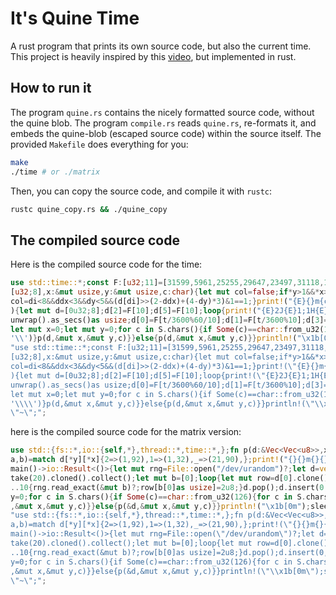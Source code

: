 # It's Quine Time

A rust program that prints its own source code, but also the current time. This project is heavily inspired by this [video](https://www.youtube.com/watch?v=plFwBqBYpcY), but implemented in rust.

## How to run it

The program `quine.rs` contains the nicely formatted source code, without the quine blob. The program `compile.rs` reads `quine.rs`, re-formats it, and embeds the quine-blob (escaped source code) within the source itself. The provided `Makefile` does everything for you:

```sh
make
./time # or ./matrix
```

Then, you can copy the source code, and compile it with `rustc`:

```sh
rustc quine_copy.rs && ./quine_copy
```

## The compiled source code

Here is the compiled source code for the time:

```rust
use std::time::*;const F:[u32;11]=[31599,5961,25255,29647,23497,31118,14831,29332,31727,31694,1040,];const E:&str="\x1b[";fn p(d:
[u32;8],x:&mut usize,y:&mut usize,c:char){let mut col=false;if*y>1&&*x>1{let dx=(*x-2)/4;let dy=(*y-2)/2;let di=dx/4;let ddx=dx%4;
col=di<8&&ddx<3&&dy<5&&(d[di]>>(2-ddx)+(4-dy)*3)&1==1;}print!("{E}{}m{c}",if col{47}else{49});*x+=1;if c=='\n'{*x=0;*y+=1;}}fn main(
){let mut d=[0u32;8];d[2]=F[10];d[5]=F[10];loop{print!("{E}2J{E}1;1H{E}90m");let t=SystemTime::now().duration_since(UNIX_EPOCH).
unwrap().as_secs()as usize;d[0]=F[t/3600%60/10];d[1]=F[t/3600%10];d[3]=F[t/10%60/10];d[4]=F[t/60%10];d[6]=F[t%60/10];d[7]=F[t%10];
let mut x=0;let mut y=0;for c in S.chars(){if Some(c)==char::from_u32(126){for c in S.chars(){if c=='"'||c=='\\'{p(d,&mut x,&mut y,
'\\')}p(d,&mut x,&mut y,c)}}else{p(d,&mut x,&mut y,c)}}println!("\x1b[0m");std::thread::sleep(Duration::from_secs(1))}}const S:&str=
"use std::time::*;const F:[u32;11]=[31599,5961,25255,29647,23497,31118,14831,29332,31727,31694,1040,];const E:&str=\"\\x1b[\";fn p(d:
[u32;8],x:&mut usize,y:&mut usize,c:char){let mut col=false;if*y>1&&*x>1{let dx=(*x-2)/4;let dy=(*y-2)/2;let di=dx/4;let ddx=dx%4;
col=di<8&&ddx<3&&dy<5&&(d[di]>>(2-ddx)+(4-dy)*3)&1==1;}print!(\"{E}{}m{c}\",if col{47}else{49});*x+=1;if c=='\\n'{*x=0;*y+=1;}}fn main(
){let mut d=[0u32;8];d[2]=F[10];d[5]=F[10];loop{print!(\"{E}2J{E}1;1H{E}90m\");let t=SystemTime::now().duration_since(UNIX_EPOCH).
unwrap().as_secs()as usize;d[0]=F[t/3600%60/10];d[1]=F[t/3600%10];d[3]=F[t/10%60/10];d[4]=F[t/60%10];d[6]=F[t%60/10];d[7]=F[t%10];
let mut x=0;let mut y=0;for c in S.chars(){if Some(c)==char::from_u32(126){for c in S.chars(){if c=='\"'||c=='\\\\'{p(d,&mut x,&mut y,
'\\\\')}p(d,&mut x,&mut y,c)}}else{p(d,&mut x,&mut y,c)}}println!(\"\\x1b[0m\");std::thread::sleep(Duration::from_secs(1))}}const S:&str=
\"~\";";
```

here is the compiled source code for the matrix version:

```rust
use std::{fs::*,io::{self,*},thread::*,time::*,};fn p(d:&Vec<Vec<u8>>,x:&mut usize,y:&mut usize,c:char){let z="\x1b[";let(
a,b)=match d[*y][*x]{2=>(1,92),1=>(1,32),_=>(21,90),};print!("{}{}m{}{}m{}",z,a,z,b,c);*x+=1;if c=='\n'{*x=0;*y+=1;}}fn
main()->io::Result<()>{let mut rng=File::open("/dev/urandom")?;let d=vec![0u8;256];let mut d:Vec<_>=std::iter::repeat(&d).
take(20).cloned().collect();let mut b=[0];loop{let mut row=d[0].clone();for x in row.iter_mut(){if*x>0{*x-=1;}}for _ in 0
..10{rng.read_exact(&mut b)?;row[b[0]as usize]=2u8;}d.pop();d.insert(0,row);print!("\x1b[2J\x1b[1;1H");let mut x=0;let mut
y=0;for c in S.chars(){if Some(c)==char::from_u32(126){for c in S.chars(){if c=='"'||c=='\\'{p(&d,&mut x,&mut y,'\\')}p(&d
,&mut x,&mut y,c)}}else{p(&d,&mut x,&mut y,c)}}println!("\x1b[0m");sleep(Duration::from_millis(99))}Ok(())}const S:&str=
"use std::{fs::*,io::{self,*},thread::*,time::*,};fn p(d:&Vec<Vec<u8>>,x:&mut usize,y:&mut usize,c:char){let z=\"\\x1b[\";let(
a,b)=match d[*y][*x]{2=>(1,92),1=>(1,32),_=>(21,90),};print!(\"{}{}m{}{}m{}\",z,a,z,b,c);*x+=1;if c=='\\n'{*x=0;*y+=1;}}fn
main()->io::Result<()>{let mut rng=File::open(\"/dev/urandom\")?;let d=vec![0u8;256];let mut d:Vec<_>=std::iter::repeat(&d).
take(20).cloned().collect();let mut b=[0];loop{let mut row=d[0].clone();for x in row.iter_mut(){if*x>0{*x-=1;}}for _ in 0
..10{rng.read_exact(&mut b)?;row[b[0]as usize]=2u8;}d.pop();d.insert(0,row);print!(\"\\x1b[2J\\x1b[1;1H\");let mut x=0;let mut
y=0;for c in S.chars(){if Some(c)==char::from_u32(126){for c in S.chars(){if c=='\"'||c=='\\\\'{p(&d,&mut x,&mut y,'\\\\')}p(&d
,&mut x,&mut y,c)}}else{p(&d,&mut x,&mut y,c)}}println!(\"\\x1b[0m\");sleep(Duration::from_millis(99))}Ok(())}const S:&str=
\"~\";";
```
